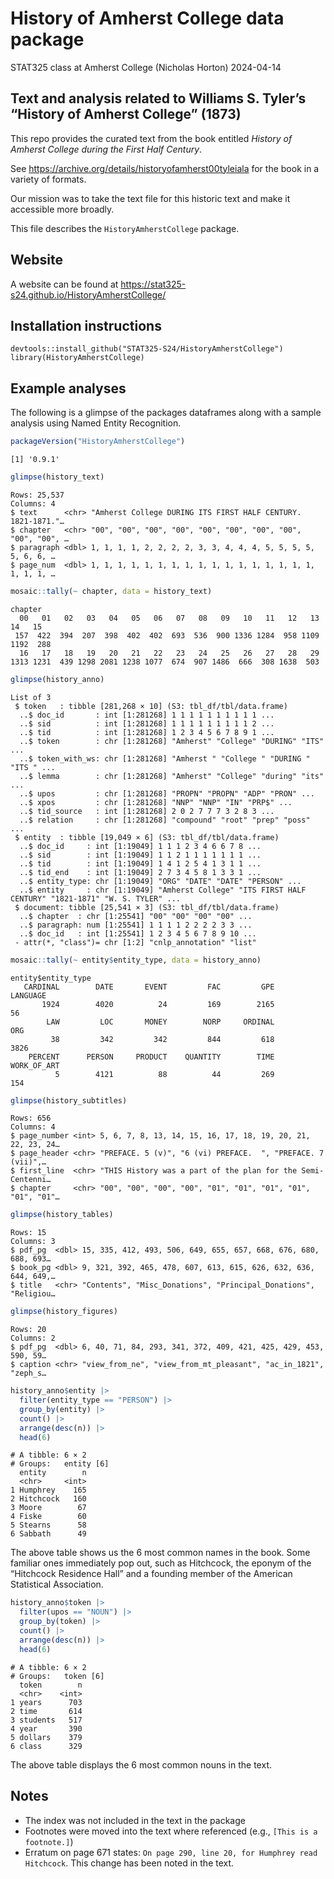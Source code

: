History of Amherst College data package
================
STAT325 class at Amherst College (Nicholas Horton)
2024-04-14

## Text and analysis related to Williams S. Tyler’s “History of Amherst College” (1873)

This repo provides the curated text from the book entitled *History of
Amherst College during the First Half Century*.

See https://archive.org/details/historyofamherst00tyleiala for the book
in a variety of formats.

Our mission was to take the text file for this historic text and make it
accessible more broadly.

This file describes the `HistoryAmherstCollege` package.

## Website

A website can be found at
https://stat325-s24.github.io/HistoryAmherstCollege/

## Installation instructions

    devtools::install_github("STAT325-S24/HistoryAmherstCollege")
    library(HistoryAmherstCollege)

## Example analyses

The following is a glimpse of the packages dataframes along with a
sample analysis using Named Entity Recognition.

``` r
packageVersion("HistoryAmherstCollege")
```

    [1] '0.9.1'

``` r
glimpse(history_text)
```

    Rows: 25,537
    Columns: 4
    $ text      <chr> "Amherst College DURING ITS FIRST HALF CENTURY.  1821-1871."…
    $ chapter   <chr> "00", "00", "00", "00", "00", "00", "00", "00", "00", "00", …
    $ paragraph <dbl> 1, 1, 1, 1, 2, 2, 2, 2, 3, 3, 4, 4, 4, 5, 5, 5, 5, 5, 6, 6, …
    $ page_num  <dbl> 1, 1, 1, 1, 1, 1, 1, 1, 1, 1, 1, 1, 1, 1, 1, 1, 1, 1, 1, 1, …

``` r
mosaic::tally(~ chapter, data = history_text)
```

    chapter
      00   01   02   03   04   05   06   07   08   09   10   11   12   13   14   15 
     157  422  394  207  398  402  402  693  536  900 1336 1284  958 1109 1192  288 
      16   17   18   19   20   21   22   23   24   25   26   27   28   29 
    1313 1231  439 1298 2081 1238 1077  674  907 1486  666  308 1638  503 

``` r
glimpse(history_anno)
```

    List of 3
     $ token   : tibble [281,268 × 10] (S3: tbl_df/tbl/data.frame)
      ..$ doc_id       : int [1:281268] 1 1 1 1 1 1 1 1 1 1 ...
      ..$ sid          : int [1:281268] 1 1 1 1 1 1 1 1 1 2 ...
      ..$ tid          : int [1:281268] 1 2 3 4 5 6 7 8 9 1 ...
      ..$ token        : chr [1:281268] "Amherst" "College" "DURING" "ITS" ...
      ..$ token_with_ws: chr [1:281268] "Amherst " "College " "DURING " "ITS " ...
      ..$ lemma        : chr [1:281268] "Amherst" "College" "during" "its" ...
      ..$ upos         : chr [1:281268] "PROPN" "PROPN" "ADP" "PRON" ...
      ..$ xpos         : chr [1:281268] "NNP" "NNP" "IN" "PRP$" ...
      ..$ tid_source   : int [1:281268] 2 0 2 7 7 7 3 2 8 3 ...
      ..$ relation     : chr [1:281268] "compound" "root" "prep" "poss" ...
     $ entity  : tibble [19,049 × 6] (S3: tbl_df/tbl/data.frame)
      ..$ doc_id     : int [1:19049] 1 1 1 2 3 4 6 6 7 8 ...
      ..$ sid        : int [1:19049] 1 1 2 1 1 1 1 1 1 1 ...
      ..$ tid        : int [1:19049] 1 4 1 2 5 4 1 3 1 1 ...
      ..$ tid_end    : int [1:19049] 2 7 3 4 5 8 1 3 3 1 ...
      ..$ entity_type: chr [1:19049] "ORG" "DATE" "DATE" "PERSON" ...
      ..$ entity     : chr [1:19049] "Amherst College" "ITS FIRST HALF CENTURY" "1821-1871" "W. S. TYLER" ...
     $ document: tibble [25,541 × 3] (S3: tbl_df/tbl/data.frame)
      ..$ chapter  : chr [1:25541] "00" "00" "00" "00" ...
      ..$ paragraph: num [1:25541] 1 1 1 1 2 2 2 2 3 3 ...
      ..$ doc_id   : int [1:25541] 1 2 3 4 5 6 7 8 9 10 ...
     - attr(*, "class")= chr [1:2] "cnlp_annotation" "list"

``` r
mosaic::tally(~ entity$entity_type, data = history_anno)
```

    entity$entity_type
       CARDINAL        DATE       EVENT         FAC         GPE    LANGUAGE 
           1924        4020          24         169        2165          56 
            LAW         LOC       MONEY        NORP     ORDINAL         ORG 
             38         342         342         844         618        3826 
        PERCENT      PERSON     PRODUCT    QUANTITY        TIME WORK_OF_ART 
              5        4121          88          44         269         154 

``` r
glimpse(history_subtitles)
```

    Rows: 656
    Columns: 4
    $ page_number <int> 5, 6, 7, 8, 13, 14, 15, 16, 17, 18, 19, 20, 21, 22, 23, 24…
    $ page_header <chr> "PREFACE. 5 (v)", "6 (vi) PREFACE.  ", "PREFACE. 7 (vii)",…
    $ first_line  <chr> "THIS History was a part of the plan for the Semi-Centenni…
    $ chapter     <chr> "00", "00", "00", "00", "01", "01", "01", "01", "01", "01"…

``` r
glimpse(history_tables)
```

    Rows: 15
    Columns: 3
    $ pdf_pg  <dbl> 15, 335, 412, 493, 506, 649, 655, 657, 668, 676, 680, 688, 693…
    $ book_pg <dbl> 9, 321, 392, 465, 478, 607, 613, 615, 626, 632, 636, 644, 649,…
    $ title   <chr> "Contents", "Misc_Donations", "Principal_Donations", "Religiou…

``` r
glimpse(history_figures)
```

    Rows: 20
    Columns: 2
    $ pdf_pg  <dbl> 6, 40, 71, 84, 293, 341, 372, 409, 421, 425, 429, 453, 590, 59…
    $ caption <chr> "view_from_ne", "view_from_mt_pleasant", "ac_in_1821", "zeph_s…

``` r
history_anno$entity |>
  filter(entity_type == "PERSON") |>
  group_by(entity) |>
  count() |>
  arrange(desc(n)) |>
  head(6)
```

    # A tibble: 6 × 2
    # Groups:   entity [6]
      entity        n
      <chr>     <int>
    1 Humphrey    165
    2 Hitchcock   160
    3 Moore        67
    4 Fiske        60
    5 Stearns      58
    6 Sabbath      49

The above table shows us the 6 most common names in the book. Some
familiar ones immediately pop out, such as Hitchcock, the eponym of the
“Hitchcock Residence Hall” and a founding member of the American
Statistical Association.

``` r
history_anno$token |>
  filter(upos == "NOUN") |>
  group_by(token) |>
  count() |>
  arrange(desc(n)) |>
  head(6)
```

    # A tibble: 6 × 2
    # Groups:   token [6]
      token        n
      <chr>    <int>
    1 years      703
    2 time       614
    3 students   517
    4 year       390
    5 dollars    379
    6 class      329

The above table displays the 6 most common nouns in the text.

## Notes

-   The index was not included in the text in the package
-   Footnotes were moved into the text where referenced (e.g.,
    `[This is a footnote.]`)
-   Erratum on page 671 states:
    `On page 290, line 20, for Humphrey read Hitchcock`. This change has
    been noted in the text.
